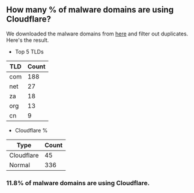 ## How many % of malware domains are using Cloudflare?


We downloaded the malware domains from [here](https://urlhaus.abuse.ch) and filter out duplicates.
Here's the result.


[//]: # (start replacement)


- Top 5 TLDs

| TLD | Count |
| --- | --- |
| com | 188 |
| net | 27 |
| za | 18 |
| org | 13 |
| cn | 9 |


- Cloudflare %

| Type | Count |
| --- | --- |
| Cloudflare | 45 |
| Normal | 336 |


### 11.8% of malware domains are using Cloudflare.